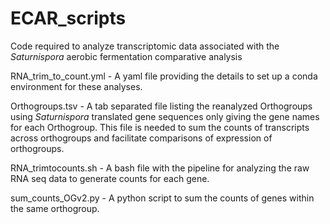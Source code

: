 # ECAR_scripts
Code required to analyze transcriptomic data associated with the _Saturnispora_ aerobic fermentation comparative analysis 

RNA_trim_to_count.yml - A yaml file providing the details to set up a conda environment for these analyses.

Orthogroups.tsv - A tab separated file listing the reanalyzed Orthogroups using _Saturnispora_ translated gene sequences only giving the gene names for each Orthogroup. This file is needed to sum the counts of transcripts across orthogroups and facilitate comparisons of expression of orthogroups.

RNA_trimtocounts.sh - A bash file with the pipeline for analyzing the raw RNA seq data to generate counts for each gene.

sum_counts_OGv2.py - A python script to sum the counts of genes within the same orthogroup.
